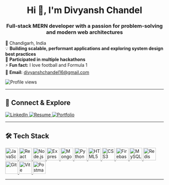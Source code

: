 <h1 align="center">Hi 👋, I'm Divyansh Chandel</h1>
<h3 align="center">Full-stack MERN developer with a passion for problem-solving and modern web architectures</h3>

📍 Chandigarh, India  
💡 **Building scalable, performant applications and exploring system design best practices**  
🚀 **Participated in multiple hackathons**  
⚡ **Fun fact:** I love football and Formula 1  
📧 **Email:** [divyanshchandel16@gmail.com](mailto:divyanshchandel16@gmail.com)

<!-- Profile Views Counter -->
<p align="left"> 
  <img src="https://komarev.com/ghpvc/?username=divyanshchandel16&label=Profile%20views&color=0e75b6&style=flat" alt="Profile views" /> 
</p>

---

## 🔗 Connect & Explore

<p align="left">
  <a href="https://linkedin.com/in/divyansh-chandel-84b7141ab" target="_blank">
    <img src="https://img.shields.io/badge/LinkedIn_🔗-2D3748?style=for-the-badge&logo=linkedin&logoColor=white" alt="LinkedIn"/>
  </a>
  <a href="https://drive.google.com/file/d/1T8BTYIPnPaNeBDT9TDVKMOhlmARAqD-2/view?usp=sharing" target="_blank">
    <img src="https://img.shields.io/badge/Resume_📄-2D3748?style=for-the-badge&logo=googledrive&logoColor=white" alt="Resume"/>
  </a>
  <a href="https://divyanshchandel.netlify.app" target="_blank">
    <img src="https://img.shields.io/badge/Portfolio_🌐-2D3748?style=for-the-badge&logo=googlechrome&logoColor=white" alt="Portfolio"/>
  </a>
</p>

---

## 🛠️ Tech Stack

<p align="left">
  <a href="https://developer.mozilla.org/en-US/docs/Web/JavaScript" target="_blank">
    <img src="https://cdn.jsdelivr.net/gh/devicons/devicon/icons/javascript/javascript-plain.svg" title="JavaScript" width="40" height="40"/>
  </a>
  <a href="https://reactjs.org/" target="_blank">
    <img src="https://cdn.jsdelivr.net/gh/devicons/devicon/icons/react/react-original.svg" title="React" width="40" height="40"/>
  </a>
  <a href="https://nodejs.org" target="_blank">
    <img src="https://cdn.jsdelivr.net/gh/devicons/devicon/icons/nodejs/nodejs-original.svg" title="Node.js" width="40" height="40"/>
  </a>
  <a href="https://expressjs.com" target="_blank">
    <img src="https://cdn.jsdelivr.net/gh/devicons/devicon/icons/express/express-original.svg" title="Express" width="40" height="40"/>
  </a>
  <a href="https://www.mongodb.com/" target="_blank">
    <img src="https://cdn.jsdelivr.net/gh/devicons/devicon/icons/mongodb/mongodb-original.svg" title="MongoDB" width="40" height="40"/>
  </a>
  <a href="https://www.python.org" target="_blank">
    <img src="https://cdn.jsdelivr.net/gh/devicons/devicon/icons/python/python-original.svg" title="Python" width="40" height="40"/>
  </a>
  <a href="https://www.w3.org/html/" target="_blank">
    <img src="https://cdn.jsdelivr.net/gh/devicons/devicon/icons/html5/html5-original.svg" title="HTML5" width="40" height="40"/>
  </a>
  <a href="https://www.w3schools.com/css/" target="_blank">
    <img src="https://cdn.jsdelivr.net/gh/devicons/devicon/icons/css3/css3-original.svg" title="CSS3" width="40" height="40"/>
  </a>
  <a href="https://firebase.google.com/" target="_blank">
    <img src="https://cdn.jsdelivr.net/gh/devicons/devicon/icons/firebase/firebase-plain.svg" title="Firebase" width="40" height="40"/>
  </a>
  <a href="https://www.mysql.com/" target="_blank">
    <img src="https://cdn.jsdelivr.net/gh/devicons/devicon/icons/mysql/mysql-original.svg" title="MySQL" width="40" height="40"/>
  </a>
  <a href="https://redis.io" target="_blank">
    <img src="https://cdn.jsdelivr.net/gh/devicons/devicon/icons/redis/redis-original.svg" title="Redis" width="40" height="40"/>
  </a>
  <a href="https://git-scm.com/" target="_blank">
    <img src="https://cdn.jsdelivr.net/gh/devicons/devicon/icons/git/git-original.svg" title="Git" width="40" height="40"/>
  </a>
  <a href="https://vitejs.dev/" target="_blank">
    <img src="https://vitejs.dev/logo.svg" title="Vite" width="40" height="40"/>
  </a>
  <a href="https://postman.com" target="_blank">
    <img src="https://www.vectorlogo.zone/logos/getpostman/getpostman-icon.svg" title="Postman" width="40" height="40"/>
  </a>
</p>

---
